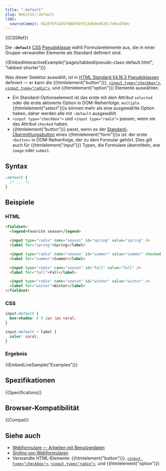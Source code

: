 ```yaml
---
title: ":default"
slug: Web/CSS/:default
l10n:
  sourceCommit: 5b20f5f4265f988f80f513db0e4b35c7e0cd70dc
---
```


{{CSSRef}}

Die **`:default`** [CSS](/de/docs/Web/CSS) [Pseudoklasse](/de/docs/Web/CSS/Pseudo-classes) wählt Formularelemente aus, die in einer Gruppe verwandter Elemente als Standard definiert sind.

{{EmbedInteractiveExample("pages/tabbed/pseudo-class-default.html", "tabbed-shorter")}}

Was dieser Selektor auswählt, ist in [HTML Standard §4.16.3 Pseudoklassen](https://html.spec.whatwg.org/multipage/semantics-other.html#selector-default) definiert — er kann die {{htmlelement("button")}}, [`<input type="checkbox">`](/de/docs/Web/HTML/Element/input/checkbox), [`<input type="radio">`](/de/docs/Web/HTML/Element/input/radio), und {{htmlelement("option")}} Elemente auswählen:

- Ein Standard-Optionselement ist das erste mit dem Attribut `selected` oder die erste aktivierte Option in DOM-Reihenfolge. `multiple` {{htmlelement("select")}}s können mehr als eine ausgewählte Option haben, daher werden alle mit `:default` ausgewählt.
- `<input type="checkbox">` und `<input type="radio">` passen, wenn sie das Attribut `checked` haben.
- {{htmlelement("button")}} passt, wenn es der [Standard-Übermittlungsbutton](https://html.spec.whatwg.org/multipage/form-control-infrastructure.html#implicit-submission) eines {{htmlelement("form")}}s ist: der erste `<button>` in DOM-Reihenfolge, der zu dem Formular gehört. Dies gilt auch für {{htmlelement("input")}} Typen, die Formulare übermitteln, wie `image` oder `submit`.

## Syntax

```css
:default {
  /* ... */
}
```

## Beispiele

### HTML

```html
<fieldset>
  <legend>Favorite season</legend>

  <input type="radio" name="season" id="spring" value="spring" />
  <label for="spring">Spring</label>

  <input type="radio" name="season" id="summer" value="summer" checked />
  <label for="summer">Summer</label>

  <input type="radio" name="season" id="fall" value="fall" />
  <label for="fall">Fall</label>

  <input type="radio" name="season" id="winter" value="winter" />
  <label for="winter">Winter</label>
</fieldset>
```

### CSS

```css
input:default {
  box-shadow: 0 0 2px 1px coral;
}

input:default + label {
  color: coral;
}
```

### Ergebnis

{{EmbedLiveSample("Examples")}}

## Spezifikationen

{{Specifications}}

## Browser-Kompatibilität

{{Compat}}

## Siehe auch

- [Webformulare — Arbeiten mit Benutzerdaten](/de/docs/Learn_web_development/Extensions/Forms)
- [Styling von Webformularen](/de/docs/Learn_web_development/Extensions/Forms/Styling_web_forms)
- Verwandte HTML-Elemente: {{htmlelement("button")}}, [`<input type="checkbox">`](/de/docs/Web/HTML/Element/input/checkbox), [`<input type="radio">`](/de/docs/Web/HTML/Element/input/radio), und {{htmlelement("option")}}
